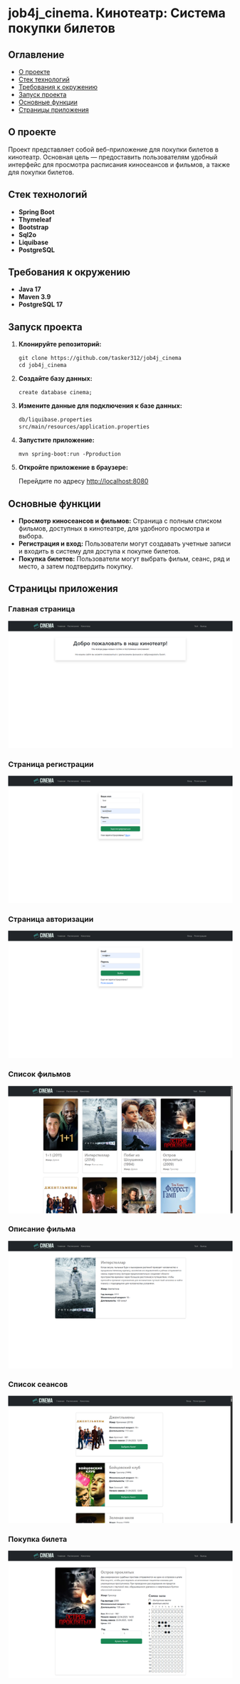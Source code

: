 # job4j_cinema. Кинотеатр: Система покупки билетов

## Оглавление

- [О проекте](#о-проекте)
- [Стек технологий](#стек-технологий)
- [Требования к окружению](#требования-к-окружению)
- [Запуск проекта](#запуск-проекта)
- [Основные функции](#основные-функции)
- [Страницы приложения](#страницы-приложения)

## О проекте

Проект представляет собой веб-приложение для покупки билетов в кинотеатр. 
Основная цель — предоставить пользователям удобный интерфейс для
просмотра расписания киносеансов и фильмов, а также для покупки билетов.

## Стек технологий

- **Spring Boot**
- **Thymeleaf**
- **Bootstrap**
- **Sql2o**
- **Liquibase**
- **PostgreSQL**

## Требования к окружению

- **Java 17**
- **Maven 3.9**
- **PostgreSQL 17**

## Запуск проекта

1. **Клонируйте репозиторий:**

       git clone https://github.com/tasker312/job4j_cinema
       cd job4j_cinema

2. **Создайте базу данных:**

       create database cinema;

3. **Измените данные для подключения к базе данных:**

       db/liquibase.properties
       src/main/resources/application.properties

4. **Запустите приложение:**

       mvn spring-boot:run -Pproduction

5. **Откройте приложение в браузере:**

   Перейдите по адресу [http://localhost:8080](http://localhost:8080)

## Основные функции

- **Просмотр киносеансов и фильмов:** Страница с полным списком фильмов, доступных в кинотеатре, для удобного просмотра и выбора.
- **Регистрация и вход:** Пользователи могут создавать учетные записи и входить в систему для доступа к покупке билетов.
- **Покупка билетов:** Пользователи могут выбрать фильм, сеанс, ряд и место, а затем подтвердить покупку.

## Страницы приложения

### Главная страница
![index.png](images/index.png "index page")

### Страница регистрации
![register.png](images/register.png "register page")

### Страница авторизации
![login.png](images/login.png "login page")

### Список фильмов
![films.png](images/films.png "films page")

### Описание фильма
![film.png](images/film.png "film page")

### Список сеансов
![sessions.png](images/sessions.png "sessions page")

### Покупка билета
![session.png](images/session.png "session page")
